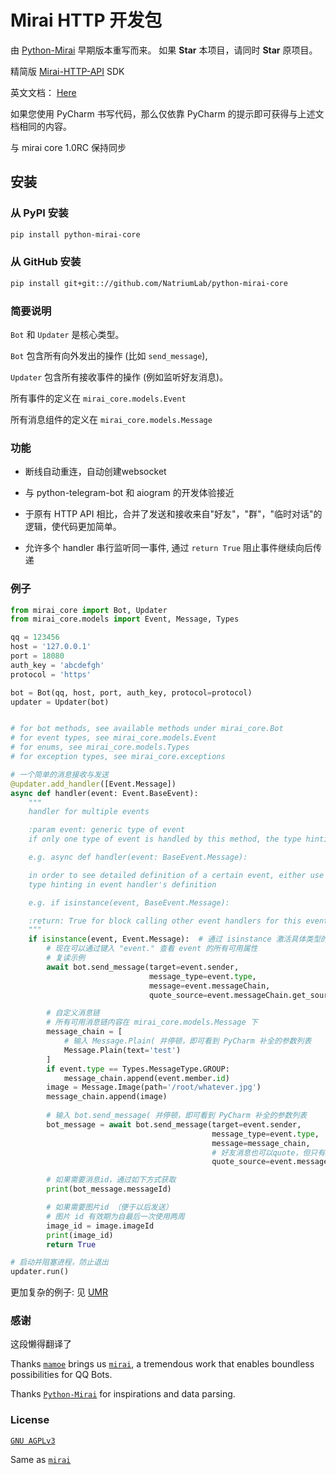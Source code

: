 # Mirai HTTP 开发包

由 [Python-Mirai](https://github.com/Chenwe-i-lin/python-mirai) 早期版本重写而来。
如果 **Star** 本项目，请同时 **Star** 原项目。

精简版 [Mirai-HTTP-API](https://github.com/mamoe/mirai-api-http) SDK

英文文档： [Here](https://mirai-py.originpages.com/python-mirai-core/docs/mirai_core/index.html) 

如果您使用 PyCharm 书写代码，那么仅依靠 PyCharm 的提示即可获得与上述文档相同的内容。

与 mirai core 1.0RC 保持同步

## 安装

### 从 PyPI 安装

``` bash
pip install python-mirai-core
```

### 从 GitHub 安装

``` bash
pip install git+git:://github.com/NatriumLab/python-mirai-core
```

### 简要说明

`Bot` 和 `Updater` 是核心类型。

`Bot` 包含所有向外发出的操作 (比如 `send_message`),

`Updater` 包含所有接收事件的操作 (例如监听好友消息)。

所有事件的定义在 `mirai_core.models.Event`
 
所有消息组件的定义在 `mirai_core.models.Message`

### 功能

- 断线自动重连，自动创建websocket

- 与 python-telegram-bot 和 aiogram 的开发体验接近

- 于原有 HTTP API 相比，合并了发送和接收来自"好友"，"群"，"临时对话"的逻辑，使代码更加简单。

- 允许多个 handler 串行监听同一事件, 通过 `return True` 阻止事件继续向后传递

### 例子

```python
from mirai_core import Bot, Updater
from mirai_core.models import Event, Message, Types

qq = 123456
host = '127.0.0.1'
port = 18080
auth_key = 'abcdefgh'
protocol = 'https'

bot = Bot(qq, host, port, auth_key, protocol=protocol)
updater = Updater(bot)


# for bot methods, see available methods under mirai_core.Bot
# for event types, see mirai_core.models.Event
# for enums, see mirai_core.models.Types
# for exception types, see mirai_core.exceptions

# 一个简单的消息接收与发送
@updater.add_handler([Event.Message])
async def handler(event: Event.BaseEvent):
    """
    handler for multiple events

    :param event: generic type of event
    if only one type of event is handled by this method, the type hinting should be changed accordingly

    e.g. async def handler(event: BaseEvent.Message):

    in order to see detailed definition of a certain event, either use isinstance to restrict the type, or change the
    type hinting in event handler's definition

    e.g. if isinstance(event, BaseEvent.Message):

    :return: True for block calling other event handlers for this event, None or False for keep calling the rest
    """
    if isinstance(event, Event.Message):  # 通过 isinstance 激活具体类型的补全
        # 现在可以通过键入 "event." 查看 event 的所有可用属性
        # 复读示例
        await bot.send_message(target=event.sender,
                               message_type=event.type,
                               message=event.messageChain,
                               quote_source=event.messageChain.get_source())

        # 自定义消息链
        # 所有可用消息链内容在 mirai_core.models.Message 下
        message_chain = [
            # 输入 Message.Plain( 并停顿，即可看到 PyCharm 补全的参数列表
            Message.Plain(text='test')
        ]
        if event.type == Types.MessageType.GROUP:
            message_chain.append(event.member.id)
        image = Message.Image(path='/root/whatever.jpg')
        message_chain.append(image)
        
        # 输入 bot.send_message( 并停顿，即可看到 PyCharm 补全的参数列表
        bot_message = await bot.send_message(target=event.sender,
                                             message_type=event.type,
                                             message=message_chain,
                                             # 好友消息也可以quote，但只有qq可见，tim不可见
                                             quote_source=event.messageChain.get_source())

        # 如果需要消息id，通过如下方式获取
        print(bot_message.messageId)

        # 如果需要图片id （便于以后发送）
        # 图片 id 有效期为自最后一次使用两周
        image_id = image.imageId
        print(image_id)
        return True

# 启动并阻塞进程，防止退出
updater.run()

```

更加复杂的例子: 见 [UMR](https://github.com/JQ-Networks/UMRMiraiDriver/blob/master/umr_mirai_driver/driver.py)

### 感谢 

这段懒得翻译了

Thanks [`mamoe`](https://github.com/mamoe) brings us [`mirai`](https://github.com/mamoe/mirai), a tremendous work that 
enables boundless possibilities for QQ Bots. 

Thanks [`Python-Mirai`](https://github.com/NatriumLab/python-mirai/) for inspirations and data parsing.

### License

[`GNU AGPLv3`](https://choosealicense.com/licenses/agpl-3.0/) 
 
Same as [`mirai`](https://github.com/mamoe/mirai) 
